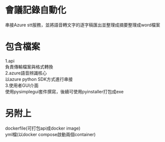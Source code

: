 # 會議記錄自動化
串接Azure stt服務，並將語音轉文字的逐字稿匯出並整理成摘要整理成word檔案

# 包含檔案
1.api\
負責傳輸檔案與格式轉換\
2.azure語音辨識核心\
以azure python SDK方式進行串接\
3.使用者GUI介面\
使用pysimplegui套件撰寫，後續可使用pyinstaller打包成exe

# 另附上
dockerfile(可打包api成docker image)\
yml檔(以docker compose啟動兩個container)
